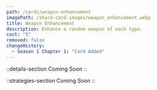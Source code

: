 ```yaml
---
path: /cards/weapon-enhancement
imagePath: /shard-card-images/weapon_enhancement.webp
title: Weapon Enhancement
description: Enhance a random weapon of each type.
cost: "5"
removed: false
changeHistory:
  - Season 1 Chapter 1: "Card Added"
---
```


::details-section
Coming Soon
::

::strategies-section
Coming Soon
::
